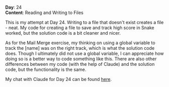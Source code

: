 **Day**: 24\
**Content**: Reading and Writing to Files

This is my attempt at Day 24. Writing to a file that doesn't exist creates a file - neat. My code for creating a file to
 save and track high score in Snake worked, but the solution code is a bit cleaner and nicer. 

As for the Mail Merge exercise, my thinking on using a global variable to track the [name] was on the right track, which is what the solution code 
does. Though I ultimately did not use a global variable, I can appreciate how doing so is a better way to code something like this.
There are also other differences between my code (with the help of Claude) and the solution code, but the functionality is the same.

My chat with Claude for Day 24 can be found [here](https://claude.ai/share/51c1c961-774b-4dd8-9497-6dbc4c6845ac).
